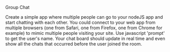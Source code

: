 Group Chat

Create a simple app where multiple people can go to your nodeJS app and start chatting with each other. You could connect to your web app from multiple browsers (one from Safari, one from Firefox, one from Chrome for example) to mimic multiple people visiting your site. Use javascript 'prompt' to get the user's name. Your chat board should update in real time and even show all the chats that occurred before the user joined the room.